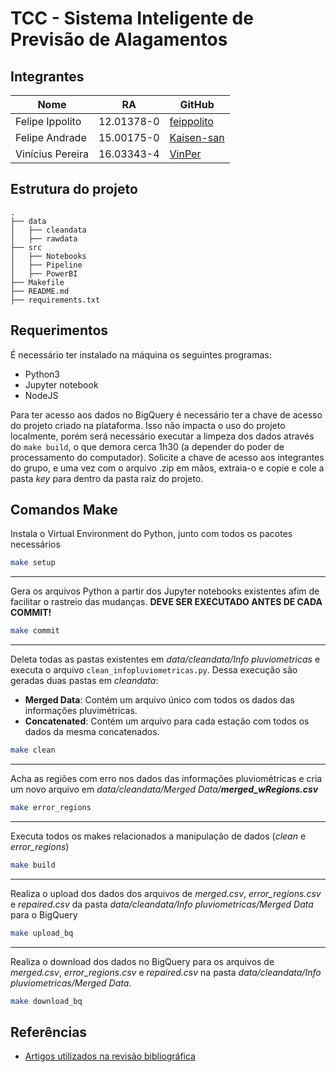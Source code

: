 # TCC - Sistema Inteligente de Previsão de Alagamentos

## Integrantes
Nome | RA | GitHub
------------ | ------------- | -------------
Felipe Ippolito | 12.01378-0 | [feippolito](https://github.com/feippolito)
Felipe Andrade | 15.00175-0 | [Kaisen-san](https://github.com/Kaisen-san)
Vinícius Pereira | 16.03343-4 | [VinPer](https://github.com/VinPer)

## Estrutura do projeto

```
.
├── data
│   ├── cleandata
│   ├── rawdata
├── src
│   ├── Notebooks
│   ├── Pipeline
│   ├── PowerBI
├── Makefile
├── README.md
├── requirements.txt
```

## Requerimentos

É necessário ter instalado na máquina os seguintes programas:

- Python3
- Jupyter notebook
- NodeJS

Para ter acesso aos dados no BigQuery é necessário ter a chave de acesso do projeto criado na plataforma. Isso não impacta o uso do projeto localmente, porém será necessário executar a limpeza dos dados através do `make build`, o que demora cerca 1h30 (a depender do poder de processamento do computador). Solicite a chave de acesso aos integrantes do grupo, e uma vez com o arquivo .zip em mãos, extraia-o e copie e cole a pasta *key* para dentro da pasta raiz do projeto.

## Comandos Make

Instala o Virtual Environment do Python, junto com todos os pacotes necessários

```bash
make setup
```

---

Gera os arquivos Python a partir dos Jupyter notebooks existentes afim de facilitar o rastreio das mudanças. **DEVE SER EXECUTADO ANTES DE CADA COMMIT!**

```bash
make commit
```

---

Deleta todas as pastas existentes em *data/cleandata/Info pluviometricas* e executa o arquivo `clean_infopluviometricas.py`. Dessa execução são geradas duas pastas em *cleandata*:
 - **Merged Data**: Contém um arquivo único com todos os dados das informações pluvimétricas.
 - **Concatenated**: Contém um arquivo para cada estação com todos os dados da mesma concatenados.

```bash
make clean
```

 ---

Acha as regiões com erro nos dados das informações pluviométricas e cria um novo arquivo em *data/cleandata/Merged Data/**merged_wRegions.csv***

```bash
make error_regions
```

---

Executa todos os makes relacionados a manipulação de dados (*clean* e *error_regions*)

```bash
make build
```

---

Realiza o upload dos dados dos arquivos de *merged.csv*, *error_regions.csv* e *repaired.csv* da pasta *data/cleandata/Info pluviometricas/Merged Data* para o BigQuery

```bash
make upload_bq
```

---

Realiza o download dos dados no BigQuery para os arquivos de *merged.csv*, *error_regions.csv* e *repaired.csv* na pasta *data/cleandata/Info pluviometricas/Merged Data*.

```bash
make download_bq
```

## Referências
- [Artigos utilizados na revisão bibliográfica](https://drive.google.com/drive/folders/1RDT4sAvsjU82O3m3slLdigGo8T5wgxBc?usp=sharing)
